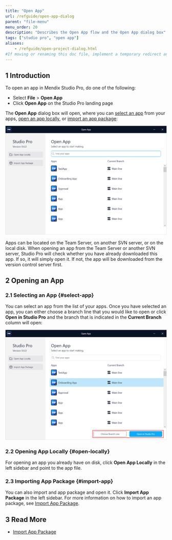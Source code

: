 ```yaml
---
title: "Open App"
url: /refguide/open-app-dialog
parent: "file-menu"
menu_order: 20
description: "Describes the Open App flow and the Open App dialog box"
tags: ["studio pro", "open app"]
aliases:
    - /refguide/open-project-dialog.html
#If moving or renaming this doc file, implement a temporary redirect and let the respective team know they should update the URL in the product. See Mapping to Products for more details.
---
```


## 1 Introduction

To open an app in Mendix Studio Pro, do one of the following:

* Select **File** > **Open App**
* Click **Open App** on the Studio Pro landing page

The **Open App** dialog box will open, where you can [select an app](#select-app) from your apps, [open an app locally](#open-locally), or [import an app package](#import-app):

![Open App](attachments/file-menu/open-app.png)

Apps can be located on the Team Server, on another SVN server, or on the local disk. When opening an app from the Team Server or another SVN server, Studio Pro will check whether you have already downloaded this app. If so, it will simply open it. If not, the app will be downloaded from the version control server first. 

## 2 Opening an App

### 2.1 Selecting an App {#select-app}

You can select an app from the list of your apps. Once you have selected an app, you can either choose a branch line that you would like to open or click **Open in Studio Pro** and the branch that is indicated in the **Current Branch** column will open:

![](attachments/file-menu/select-app.png)

### 2.2 Opening App Locally {#open-locally}

For opening an app you already have on disk, click **Open App Locally** in the left sidebar and point to the app file.

### 2.3 Importing App Package {#import-app}

You can also import and app package and open it. Click **Import App Package** in the left sidebar. For more information on how to import an app package, see [Import App Package](import-project-package-dialog). 

## 3 Read More

* [Import App Package](import-project-package-dialog)